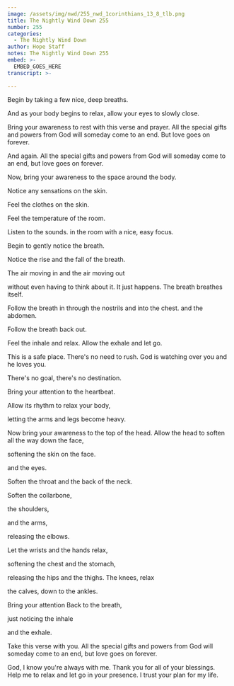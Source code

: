 ```yaml
---
image: /assets/img/nwd/255_nwd_1corinthians_13_8_tlb.png
title: The Nightly Wind Down 255
number: 255
categories:
  - The Nightly Wind Down
author: Hope Staff
notes: The Nightly Wind Down 255
embed: >-
  EMBED_GOES_HERE
transcript: >-
  
---
```

Begin by taking a few nice, deep breaths.

And as your body begins to relax, allow your eyes to slowly close.

Bring your awareness to rest with this verse and prayer. All the special gifts and powers from God will someday come to an end. But love goes on forever.

And again. All the special gifts and powers from God will someday come to an end, but love goes on forever.

Now, bring your awareness to the space around the body.

Notice any sensations on the skin.

Feel the clothes on the skin.

Feel the temperature of the room.

Listen to the sounds. in the room with a nice, easy focus.

Begin to gently notice the breath.

Notice the rise and the fall of the breath.

The air moving in and the air moving out

without even having to think about it. It just happens. The breath breathes itself.

Follow the breath in through the nostrils and into the chest. and the abdomen.

Follow the breath back out.

Feel the inhale and relax. Allow the exhale and let go.

This is a safe place. There's no need to rush. God is watching over you and he loves you.

There's no goal, there's no destination.

Bring your attention to the heartbeat.

Allow its rhythm to relax your body,

letting the arms and legs become heavy.

Now bring your awareness to the top of the head. Allow the head to soften all the way down the face,

softening the skin on the face.

and the eyes.

Soften the throat and the back of the neck.

Soften the collarbone,

the shoulders,

and the arms,

releasing the elbows.

Let the wrists and the hands relax,

softening the chest and the stomach,

releasing the hips and the thighs. The knees, relax

the calves, down to the ankles.

Bring your attention Back to the breath,

just noticing the inhale

and the exhale.

Take this verse with you. All the special gifts and powers from God will someday come to an end, but love goes on forever.

God, I know you're always with me. Thank you for all of your blessings. Help me to relax and let go in your presence. I trust your plan for my life.

